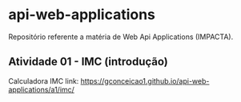 # api-web-applications
Repositório referente  a matéria de Web Api Applications (IMPACTA).

## Atividade 01 - IMC (introdução)
Calculadora IMC link: https://gconceicao1.github.io/api-web-applications/a1/imc/

